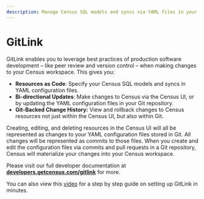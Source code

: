 ```yaml
---
description: Manage Census SQL models and syncs via YAML files in your Git repository.
---
```


# GitLink

GitLink enables you to leverage best practices of production software development – like peer review and version control – when making changes to your Census workspace. This gives you:

* **Resources as Code**: Specify your Census SQL models and syncs in YAML configuration files.
* **Bi-directional Updates**: Make changes to Census via the Census UI, or by updating the YAML configuration files in your Git repository.
* **Git-Backed Change History:** View and rollback changes to Census resources not just within the Census UI, but also within Git.

Creating, editing, and deleting resources in the Census UI will all be represented as changes to your YAML configuration files stored in Git. All changes will be represented as commits to those files. When you create and edit the configuration files via commits and pull requests in a Git repository, Census will materialize your changes into your Census workspace.

Please visit our full developer documentation at [**developers.getcensus.com/gitlink**](https://developers.getcensus.com/gitlink) for more.

You can also view this [video](https://www.loom.com/share/53e5a08688e246c2a36c5e915b659a0d?sid=b50a009c-7a93-4c67-89a7-b20d2248d38f) for a step by step guide on setting up GitLink in minutes.
